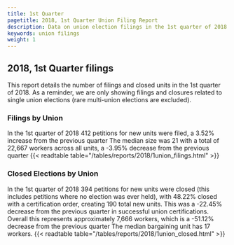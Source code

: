 ```yaml
---
title: 1st Quarter
pagetitle: 2018, 1st Quarter Union Filing Report
description: Data on union election filings in the 1st quarter of 2018
keywords: union filings
weight: 1
---
```


## 2018, 1st Quarter filings

This report details the number of filings and closed units in the 1st quarter of 2018. As a reminder, we are only showing filings and closures related to single union elections (rare multi-union elections are excluded).

### Filings by Union
In the 1st quarter of 2018 412 petitions for new units were filed, a 3.52% increase from the previous quarter The median size was 21 with a total of 22,667 workers across all units, a -3.95% decrease from the previous quarter
{{< readtable table="/tables/reports/2018/1union_filings.html" >}}

### Closed Elections by Union
In the 1st quarter of 2018 394 petitions for new units were closed (this includes petitions where no election was ever held), with 48.22% closed with a certification order, creating 190 total new units. This was a -22.45% decrease from the previous quarter in successful union certifications. Overall this represents approximately 7,666 workers, which is a -51.12% decrease from the previous quarter The median bargaining unit has 17 workers.
{{< readtable table="/tables/reports/2018/1union_closed.html" >}}

